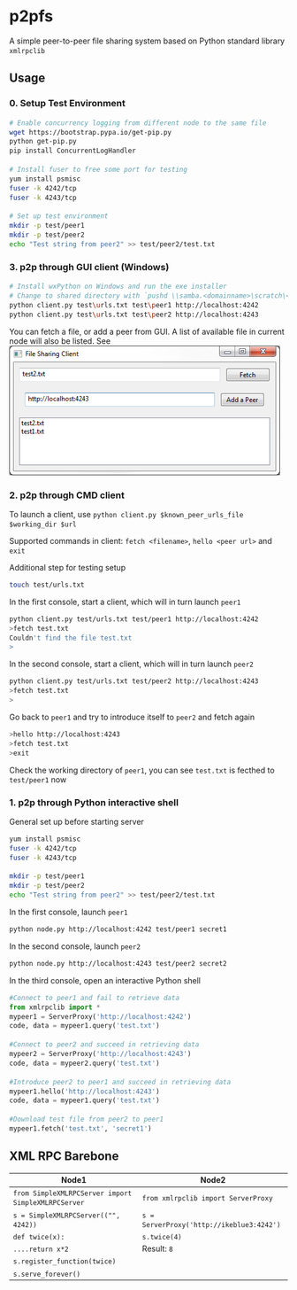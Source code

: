 # p2pfs

A simple peer-to-peer file sharing system based on Python standard library `xmlrpclib`

## Usage 

### 0. Setup Test Environment
```bash
# Enable concurrency logging from different node to the same file
wget https://bootstrap.pypa.io/get-pip.py
python get-pip.py
pip install ConcurrentLogHandler

# Install fuser to free some port for testing
yum install psmisc
fuser -k 4242/tcp
fuser -k 4243/tcp

# Set up test environment
mkdir -p test/peer1
mkdir -p test/peer2
echo "Test string from peer2" >> test/peer2/test.txt
```
### 3. p2p through GUI client (Windows)
```bash
# Install wxPython on Windows and run the exe installer
# Change to shared directory with `pushd \\samba.<domainname>\scratch\<unixpath>`
python client.py test\urls.txt test\peer1 http://localhost:4242
python client.py test\urls.txt test\peer2 http://localhost:4243
```
You can fetch a file, or add a peer from GUI.
A list of available file in current node will also be listed.
See  ![alt tag](resource/screenshot.png)

### 2. p2p through CMD client

To launch a client, use `python client.py $known_peer_urls_file $working_dir $url`

Supported commands in client: `fetch <filename>`, `hello <peer url>` and `exit`
	
Additional step for testing setup
```bash
touch test/urls.txt
```

In the first console, start a client, which will in turn launch `peer1`
```bash
python client.py test/urls.txt test/peer1 http://localhost:4242
>fetch test.txt
Couldn't find the file test.txt
>
```

In the second console, start a client, which will in turn launch `peer2`
```bash
python client.py test/urls.txt test/peer2 http://localhost:4243
>fetch test.txt
>
```

Go back to `peer1` and try to introduce itself to `peer2` and fetch again
```bash
>hello http://localhost:4243
>fetch test.txt
>exit
```

Check the working directory of `peer1`, you can see `test.txt` is fecthed to `test/peer1` now

### 1. p2p through Python interactive shell
General set up before starting server

```bash
yum install psmisc
fuser -k 4242/tcp
fuser -k 4243/tcp

mkdir -p test/peer1
mkdir -p test/peer2
echo "Test string from peer2" >> test/peer2/test.txt
```

In the first console, launch `peer1` 

```bash
python node.py http://localhost:4242 test/peer1 secret1
```

In the second console, launch `peer2`

```bash
python node.py http://localhost:4243 test/peer2 secret2
```

In the third console, open an interactive Python shell

```python
#Connect to peer1 and fail to retrieve data
from xmlrpclib import *
mypeer1 = ServerProxy('http://localhost:4242')
code, data = mypeer1.query('test.txt')

#Connect to peer2 and succeed in retrieving data
mypeer2 = ServerProxy('http://localhost:4243')
code, data = mypeer2.query('test.txt')

#Introduce peer2 to peer1 and succeed in retrieving data
mypeer1.hello('http://localhost:4243')
code, data = mypeer1.query('test.txt')

#Download test file from peer2 to peer1
mypeer1.fetch('test.txt', 'secret1')
```

## XML RPC Barebone
Node1 | Node2
--- | ---
`from SimpleXMLRPCServer import SimpleXMLRPCServer` | `from xmlrpclib import ServerProxy`
`s = SimpleXMLRPCServer(("", 4242))` | `s = ServerProxy('http://ikeblue3:4242')`
`def twice(x):` | `s.twice(4)`
`....return x*2` | Result: `8`  
`s.register_function(twice)` |  
`s.serve_forever()` |  